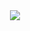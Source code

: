 <div style="text-align:center;"><img src="https://vignette1.wikia.nocookie.net/warhammer40k/images/2/29/Aquila.jpg"/></div>
